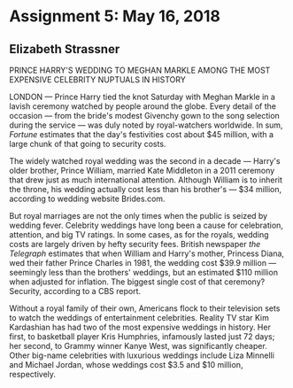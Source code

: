 # Assignment 5: May 16, 2018
## Elizabeth Strassner

PRINCE HARRY'S WEDDING TO MEGHAN MARKLE AMONG THE MOST EXPENSIVE CELEBRITY NUPTUALS IN HISTORY

LONDON — Prince Harry tied the knot Saturday with Meghan Markle in a lavish ceremony watched by people around the globe. Every detail of the occasion — from the bride's modest Givenchy gown to the song selection during the service — was duly noted by royal-watchers worldwide. In sum, *Fortune* estimates that the day's festivities cost about $45 million, with a large chunk of that going to security costs. 

The widely watched royal wedding was the second in a decade — Harry's older brother, Prince William, married Kate Middleton in a 2011 ceremony that drew just as much international attention. Although William is to inherit the throne, his wedding actually cost less than his brother's — $34 million, according to wedding website Brides.com. 

But royal marriages are not the only times when the public is seized by wedding fever. Celebrity weddings have long been a cause for celebration, attention, and big TV ratings. In some cases, as for the royals, wedding costs are largely driven by hefty security fees. British newspaper *the Telegraph* estimates that when William and Harry's mother, Princess Diana, wed their father Prince Charles in 1981, the wedding cost $39.9 million — seemingly less than the brothers' weddings, but an estimated $110 million when adjusted for inflation. The biggest single cost of that ceremony? Security, according to a CBS report.

Without a royal family of their own, Americans flock to their television sets to watch the weddings of entertainment celebrities. Reality TV star Kim Kardashian has had two of the most expensive weddings in history. Her first, to basketball player Kris Humphries, infamously lasted just 72 days; her second, to Grammy winner Kanye West, was significantly cheaper. Other big-name celebrities with luxurious weddings include Liza Minnelli and Michael Jordan, whose weddings cost $3.5 and $10 million, respectively.

